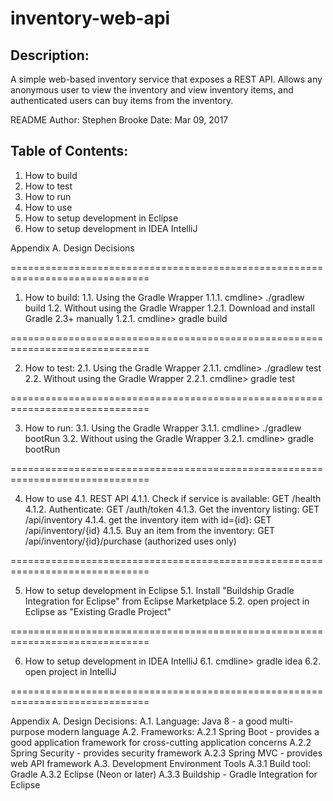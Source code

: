   inventory-web-api
  ==============================================================================
 
 Description:
 ------------
 A simple web-based inventory service that exposes a REST API.  Allows any anonymous user to view the inventory and view inventory items, and authenticated users can buy items from the inventory.
 
 README Author: Stephen Brooke
 Date: Mar 09, 2017
 

 Table of Contents:
 ------------------
   1. How to build
   2. How to test
   3. How to run
   4. How to use
   5. How to setup development in Eclipse
   6. How to setup development in IDEA IntelliJ
   
   Appendix A. Design Decisions

 ==============================================================================

 1. How to build:
		1.1. Using the Gradle Wrapper
			1.1.1. cmdline> ./gradlew build
		1.2. Without using the Gradle Wrapper
			1.2.1. Download and install Gradle 2.3+ manually
			1.2.1. cmdline> gradle build

 ==============================================================================

 2. How to test:
		2.1. Using the Gradle Wrapper
			2.1.1. cmdline> ./gradlew test
		2.2. Without using the Gradle Wrapper
			2.2.1. cmdline> gradle test

 ==============================================================================

 3. How to run:
		3.1. Using the Gradle Wrapper
			3.1.1. cmdline> ./gradlew bootRun
		3.2. Without using the Gradle Wrapper
			3.2.1. cmdline> gradle bootRun

==============================================================================
		
 4. How to use
		4.1. REST API
			4.1.1. Check if service is available:		GET /health
			4.1.2. Authenticate:						GET /auth/token
			4.1.3. Get the inventory listing:			GET /api/inventory
			4.1.4. get the inventory item with id={id}:	GET /api/inventory/{id}
			4.1.5. Buy an item from the inventory:		GET /api/inventory/{id}/purchase	(authorized uses only)

==============================================================================
		
 5. How to setup development in Eclipse
		5.1. Install "Buildship Gradle Integration for Eclipse" from Eclipse Marketplace
		5.2. open project in Eclipse as "Existing Gradle Project"
 
==============================================================================

 6. How to setup development in IDEA IntelliJ
   		6.1. cmdline> gradle idea
		6.2. open project in IntelliJ
		
 ==============================================================================

 Appendix A. Design Decisions:
	A.1. Language: Java 8 - a good multi-purpose modern language
	A.2. Frameworks:
		A.2.1 Spring Boot - provides a good application framework for cross-cutting application concerns
		A.2.2 Spring Security - provides security framework
		A.2.3 Spring MVC - provides web API framework
	A.3. Development Environment Tools
		A.3.1 Build tool: Gradle
		A.3.2 Eclipse (Neon or later)
		A.3.3 Buildship - Gradle Integration for Eclipse
